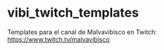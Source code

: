 # vibi_twitch_templates
Templates para el canal de Malvavibisco en Twitch: https://www.twitch.tv/malvavibisco
